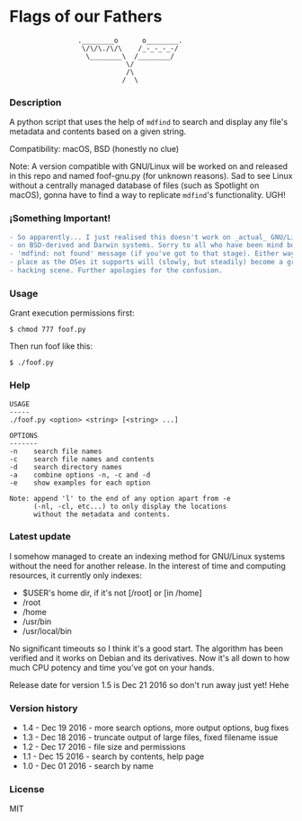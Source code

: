 # Flags of our Fathers

```
                 .________o      o________.
                  \/\/\./\/\    /_-_-_-_-/
                   \________\  /________/
                             \/
                             /\
                            /  \
```

### Description

A python script that uses the help of `mdfind` to search and display any file's metadata and contents based on a given string.

Compatibility: macOS, BSD (honestly no clue)

Note: A version compatible with GNU/Linux will be worked on and released in this repo and named foof-gnu.py (for unknown reasons). Sad to see Linux without a centrally managed database of files (such as Spotlight on macOS), gonna have to find a way to replicate `mdfind`'s functionality. UGH!

### ¡Something Important!
```diff
- So apparently... I just realised this doesn't work on _actual_ GNU/Linux, rather only
- on BSD-derived and Darwin systems. Sorry to all who have been mind boggled by the
- 'mdfind: not found' message (if you've got to that stage). Either way it still has its
- place as the OSes it supports will (slowly, but steadily) become a greater part of the
- hacking scene. Further apologies for the confusion.
```

### Usage

Grant execution permissions first:

`$ chmod 777 foof.py`

Then run foof like this:

`$ ./foof.py`

### Help

```
USAGE
-----
./foof.py <option> <string> [<string> ...]

OPTIONS
-------
-n    search file names
-c    search file names and contents
-d    search directory names
-a    combine options -n, -c and -d
-e    show examples for each option

Note: append 'l' to the end of any option apart from -e
      (-nl, -cl, etc...) to only display the locations
      without the metadata and contents.
```

### Latest update

I somehow managed to create an indexing method for GNU/Linux systems without the need for another release. In the interest of time and computing resources, it currently only indexes:

* $USER's home dir, if it's not [/root] or [in /home]
* /root
* /home
* /usr/bin
* /usr/local/bin

No significant timeouts so I think it's a good start. The algorithm has been verified and it works on Debian and its derivatives. Now it's all down to how much CPU potency and time you've got on your hands.

Release date for version 1.5 is Dec 21 2016 so don't run away just yet! Hehe

### Version history

* 1.4 - Dec 19 2016 - more search options, more output options, bug fixes
* 1.3 - Dec 18 2016 - truncate output of large files, fixed filename issue
* 1.2 - Dec 17 2016 - file size and permissions
* 1.1 - Dec 15 2016 - search by contents, help page
* 1.0 - Dec 01 2016 - search by name

### License

MIT
